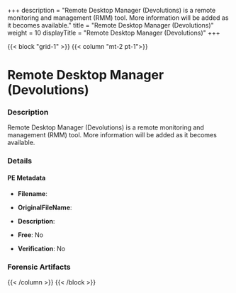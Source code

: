 +++
description = "Remote Desktop Manager (Devolutions) is a remote monitoring and management (RMM) tool. More information will be added as it becomes available."
title = "Remote Desktop Manager (Devolutions)"
weight = 10
displayTitle = "Remote Desktop Manager (Devolutions)"
+++


{{< block "grid-1" >}}
{{< column "mt-2 pt-1">}}

# Remote Desktop Manager (Devolutions)


### Description

Remote Desktop Manager (Devolutions) is a remote monitoring and management (RMM) tool. More information will be added as it becomes available.




### Details


#### PE Metadata
- **Filename**: 
- **OriginalFileName**: 
- **Description**: 


- **Free**: No

- **Verification**: No





### Forensic Artifacts










{{< /column >}}
{{< /block >}}

